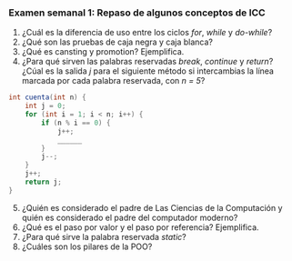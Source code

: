 ### Examen semanal 1: Repaso de algunos conceptos de ICC ###

1. ¿Cuál es la diferencia de uso entre los ciclos _for_, _while_ y _do-while_?
2. ¿Qué son las pruebas de caja negra y caja blanca?
3. ¿Qué es cansting y promotion? Ejemplifica.
4. ¿Para qué sirven las palabras reservadas _break_, _continue_ y _return_? ¿Cúal es la salida _j_ para el siguiente método si intercambias la línea marcada por cada palabra reservada, con _n = 5_?
```java
int cuenta(int n) {
    int j = 0;
    for (int i = 1; i < n; i++) {
        if (n % i == 0) {
            j++;
            ______
        }
        j--;
    }
    j++;
    return j;
}
```
5. ¿Quién es considerado el padre de Las Ciencias de la Computación y quién es considerado el padre del computador moderno?
6. ¿Qué es el paso por valor y el paso por referencia? Ejemplifica.
7. ¿Para qué sirve la palabra reservada _static_?
8. ¿Cuáles son los pilares de la POO?
